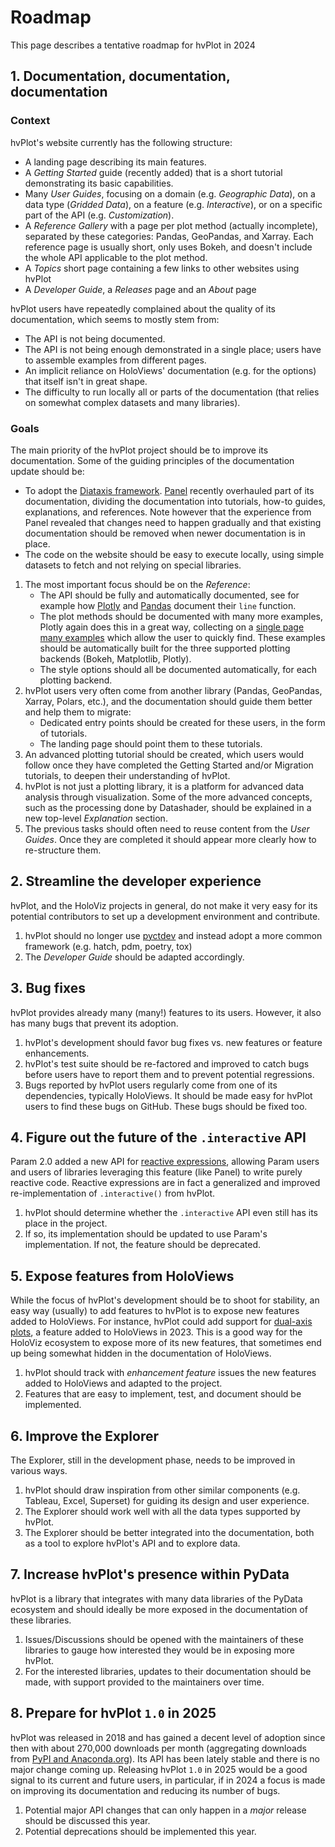 # Roadmap

This page describes a tentative roadmap for hvPlot in 2024

## 1. Documentation, documentation, documentation

### Context

hvPlot's website currently has the following structure:

- A landing page describing its main features.
- A *Getting Started* guide (recently added) that is a short tutorial demonstrating its basic capabilities.
- Many *User Guides*, focusing on a domain (e.g. *Geographic Data*), on a data type (*Gridded Data*), on a feature (e.g. *Interactive*), or on a specific part of the API (e.g. *Customization*).
- A *Reference Gallery* with a page per plot method (actually incomplete), separated by these categories: Pandas, GeoPandas, and Xarray. Each reference page is usually short, only uses Bokeh, and doesn't include the whole API applicable to the plot method.
- A *Topics* short page containing a few links to other websites using hvPlot
- A *Developer Guide*, a *Releases* page and an *About* page

hvPlot users have repeatedly complained about the quality of its documentation, which seems to mostly stem from:

- The API is not being documented.
- The API is not being enough demonstrated in a single place; users have to assemble examples from different pages.
- An implicit reliance on HoloViews' documentation (e.g. for the options) that itself isn't in great shape.
- The difficulty to run locally all or parts of the documentation (that relies on somewhat complex datasets and many libraries).

### Goals

The main priority of the hvPlot project should be to improve its documentation. Some of the guiding principles of the documentation update should be:

- To adopt the [Diataxis framework](https://diataxis.fr). [Panel](https://panel.holoviz.org/) recently overhauled part of its documentation, dividing the documentation into tutorials, how-to guides, explanations, and references. Note however that the experience from Panel revealed that changes need to happen gradually and that existing documentation should be removed when newer documentation is in place.
- The code on the website should be easy to execute locally, using simple datasets to fetch and not relying on special libraries.

1. The most important focus should be on the *Reference*:
    - The API should be fully and automatically documented, see for example how [Plotly](https://plotly.com/python-api-reference/generated/plotly.express.line) and [Pandas](https://pandas.pydata.org/docs/reference/api/pandas.DataFrame.plot.line.html) document their `line` function.
    - The plot methods should be documented with many more examples, Plotly again does this in a great way, collecting on a [single page many examples](https://plotly.com/python/line-charts/) which allow the user to quickly find. These examples should be automatically built for the three supported plotting backends (Bokeh, Matplotlib, Plotly).
    - The style options should all be documented automatically, for each plotting backend.
2. hvPlot users very often come from another library (Pandas, GeoPandas, Xarray, Polars, etc.), and the documentation should guide them better and help them to migrate:
    - Dedicated entry points should be created for these users, in the form of tutorials.
    - The landing page should point them to these tutorials.
3. An advanced plotting tutorial should be created, which users would follow once they have completed the Getting Started and/or Migration tutorials, to deepen their understanding of hvPlot.
4. hvPlot is not just a plotting library, it is a platform for advanced data analysis through visualization. Some of the more advanced concepts, such as the processing done by Datashader, should be explained in a new top-level *Explanation* section.
5. The previous tasks should often need to reuse content from the *User Guides*. Once they are completed it should appear more clearly how to re-structure them.

## 2. Streamline the developer experience

hvPlot, and the HoloViz projects in general, do not make it very easy for its potential contributors to set up a development environment and contribute.

1. hvPlot should no longer use [pyctdev](https://github.com/holoviz-dev/pyctdev) and instead adopt a more common framework (e.g. hatch, pdm, poetry, tox)
2. The *Developer Guide* should be adapted accordingly.

## 3. Bug fixes

hvPlot provides already many (many!) features to its users. However, it also has many bugs that prevent its adoption.

1. hvPlot's development should favor bug fixes vs. new features or feature enhancements.
2. hvPlot's test suite should be re-factored and improved to catch bugs before users have to report them and to prevent potential regressions.
3. Bugs reported by hvPlot users regularly come from one of its dependencies, typically HoloViews. It should be made easy for hvPlot users to find these bugs on GitHub. These bugs should be fixed too.

## 4. Figure out the future of the `.interactive` API

Param 2.0 added a new API for [reactive expressions](https://param.holoviz.org/user_guide/Reactive_Expressions.html), allowing Param users and users of libraries leveraging this feature (like Panel) to write purely reactive code. Reactive expressions are in fact a generalized and improved re-implementation of `.interactive()` from hvPlot.

1. hvPlot should determine whether the `.interactive` API even still has its place in the project.
2. If so, its implementation should be updated to use Param's implementation. If not, the feature should be deprecated.

## 5. Expose features from HoloViews

While the focus of hvPlot's development should be to shoot for stability, an easy way (usually) to add features to hvPlot is to expose new features added to HoloViews. For instance, hvPlot could add support for [dual-axis plots](https://holoviews.org/user_guide/Customizing_Plots.html#supported-multi-y-options), a feature added to HoloViews in 2023. This is a good way for the HoloViz ecosystem to expose more of its new features, that sometimes end up being somewhat hidden in the documentation of HoloViews.

1. hvPlot should track with *enhancement feature* issues the new features added to HoloViews and adapted to the project.
2. Features that are easy to implement, test, and document should be implemented.

## 6. Improve the Explorer

The Explorer, still in the development phase, needs to be improved in various ways.

1. hvPlot should draw inspiration from other similar components (e.g. Tableau, Excel, Superset) for guiding its design and user experience.
2. The Explorer should work well with all the data types supported by hvPlot.
3. The Explorer should be better integrated into the documentation, both as a tool to explore hvPlot's API and to explore data.

## 7. Increase hvPlot's presence within PyData

hvPlot is a library that integrates with many data libraries of the PyData ecosystem and should ideally be more exposed in the documentation of these libraries.

1. Issues/Discussions should be opened with the maintainers of these libraries to gauge how interested they would be in exposing more hvPlot.
2. For the interested libraries, updates to their documentation should be made, with support provided to the maintainers over time.

## 8. Prepare for hvPlot `1.0` in 2025

hvPlot was released in 2018 and has gained a decent level of adoption since then with about 270,000 downloads per month (aggregating downloads from [PyPI and Anaconda.org](https://pyviz.org/tools.html#high-level-shared-api)). Its API has been lately stable and there is no major change coming up. Releasing hvPlot `1.0` in 2025 would be a good signal to its current and future users, in particular, if in 2024 a focus is made on improving its documentation and reducing its number of bugs.

1. Potential major API changes that can only happen in a *major* release should be discussed this year.
2. Potential deprecations should be implemented this year.
